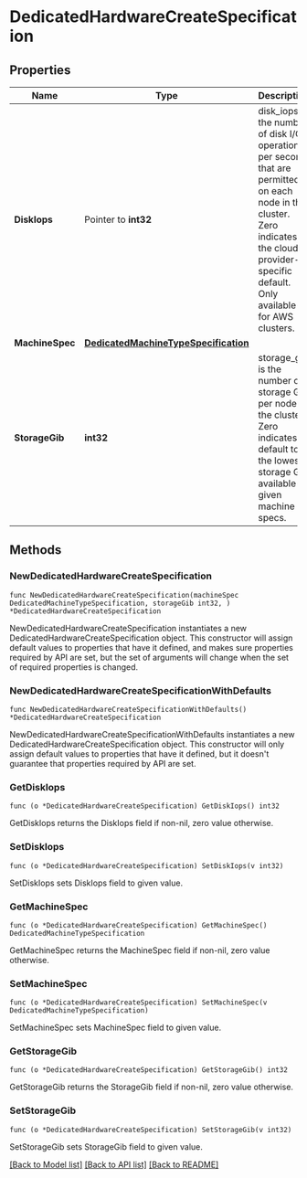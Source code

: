 # DedicatedHardwareCreateSpecification

## Properties

Name | Type | Description | Notes
------------ | ------------- | ------------- | -------------
**DiskIops** | Pointer to **int32** | disk_iops is the number of disk I/O operations per second that are permitted on each node in the cluster. Zero indicates the cloud provider-specific default. Only available for AWS clusters. | [optional] 
**MachineSpec** | [**DedicatedMachineTypeSpecification**](DedicatedMachineTypeSpecification.md) |  | 
**StorageGib** | **int32** | storage_gib is the number of storage GiB per node in the cluster. Zero indicates default to the lowest storage GiB available given machine specs. | 

## Methods

### NewDedicatedHardwareCreateSpecification

`func NewDedicatedHardwareCreateSpecification(machineSpec DedicatedMachineTypeSpecification, storageGib int32, ) *DedicatedHardwareCreateSpecification`

NewDedicatedHardwareCreateSpecification instantiates a new DedicatedHardwareCreateSpecification object.
This constructor will assign default values to properties that have it defined,
and makes sure properties required by API are set, but the set of arguments
will change when the set of required properties is changed.

### NewDedicatedHardwareCreateSpecificationWithDefaults

`func NewDedicatedHardwareCreateSpecificationWithDefaults() *DedicatedHardwareCreateSpecification`

NewDedicatedHardwareCreateSpecificationWithDefaults instantiates a new DedicatedHardwareCreateSpecification object.
This constructor will only assign default values to properties that have it defined,
but it doesn't guarantee that properties required by API are set.

### GetDiskIops

`func (o *DedicatedHardwareCreateSpecification) GetDiskIops() int32`

GetDiskIops returns the DiskIops field if non-nil, zero value otherwise.

### SetDiskIops

`func (o *DedicatedHardwareCreateSpecification) SetDiskIops(v int32)`

SetDiskIops sets DiskIops field to given value.

### GetMachineSpec

`func (o *DedicatedHardwareCreateSpecification) GetMachineSpec() DedicatedMachineTypeSpecification`

GetMachineSpec returns the MachineSpec field if non-nil, zero value otherwise.

### SetMachineSpec

`func (o *DedicatedHardwareCreateSpecification) SetMachineSpec(v DedicatedMachineTypeSpecification)`

SetMachineSpec sets MachineSpec field to given value.

### GetStorageGib

`func (o *DedicatedHardwareCreateSpecification) GetStorageGib() int32`

GetStorageGib returns the StorageGib field if non-nil, zero value otherwise.

### SetStorageGib

`func (o *DedicatedHardwareCreateSpecification) SetStorageGib(v int32)`

SetStorageGib sets StorageGib field to given value.


[[Back to Model list]](../README.md#documentation-for-models) [[Back to API list]](../README.md#documentation-for-api-endpoints) [[Back to README]](../README.md)


